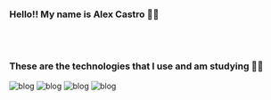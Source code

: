 ### Hello!! My name is Alex Castro 👋🏻
<br></br>
### These are the technologies that I use and am studying ✍🏻

![blog](https://img.shields.io/badge/HTML5-E34F26?style=for-the-badge&logo=html5&logoColor=white)
![blog](https://img.shields.io/badge/CSS3-1572B6?style=for-the-badge&logo=css3&logoColor=white)
![blog](https://img.shields.io/badge/Node.js-43853D?style=for-the-badge&logo=node.js&logoColor=white)
![blog](https://img.shields.io/badge/React-20232A?style=for-the-badge&logo=react&logoColor=61DAFB)

